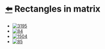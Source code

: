 # [⬅️](../README.md)  Rectangles in matrix

- [![3195](https://img.shields.io/badge/3195-Find_the_Minimum_Area_to_Cover_All_Ones_I-yellow)](/problems/3195.md)
- [![84](https://img.shields.io/badge/84-Largest_Rectangle_in_Histogram-red)](../problems/84.md)
- [![1504](https://img.shields.io/badge/1504-Count_Submatrices_With_All_Ones-yellow)](../problems/1504.md)
- [![85](https://img.shields.io/badge/85-Maximal_Rectangle-red)](../problems/85.md)

